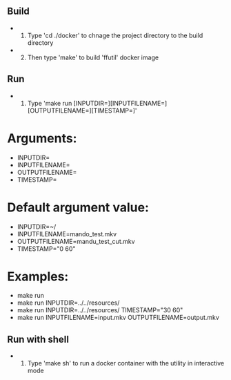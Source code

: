 ## Build
* 1. Type 'cd ./docker' to chnage the project directory to the build directory
* 2. Then type 'make' to build 'ffutil' docker image

## Run
* 1. Type 'make run [INPUTDIR=][INPUTFILENAME=][OUTPUTFILENAME=][TIMESTAMP=]'

# Arguments:
* INPUTDIR=		<directory with input and output files>
* INPUTFILENAME=	<name of input file>
* OUTPUTFILENAME=	<name of output file>
* TIMESTAMP=		<from time in seconds to time in seconds>

# Default argument value:
* INPUTDIR=~/
* INPUTFILENAME=mando_test.mkv
* OUTPUTFILENAME=mandu_test_cut.mkv
* TIMESTAMP="0 60"

# Examples:
* make run
* make run INPUTDIR=../../resources/
* make run INPUTDIR=../../resources/ TIMESTAMP="30 60"
* make run INPUTFILENAME=input.mkv OUTPUTFILENAME=output.mkv

## Run with shell
* 1. Type 'make sh' to run a docker container with the utility in interactive mode
